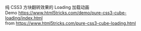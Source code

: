 纯 CSS3 方块翻转效果的 Loading 加载动画  
Demo https://www.html5tricks.com/demo/pure-css3-cube-loading/index.html  
from https://www.html5tricks.com/pure-css3-cube-loading.html
